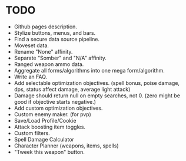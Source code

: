 # TODO
* Github pages description.
* Stylize buttons, menus, and bars.
* Find a secure data source pipeline.
* Moveset data.
* Rename "None" affinity.
* Separate "Somber" and "N/A" affinity.
* Ranged weapon ammo data.
* Aggregate all forms/algorithms into one mega form/algorithm.
* Write an FAQ.
* Add selectable optimization objectives. (spell bonus, poise damage, dps, status affect damage, average light attack)
* Damage should return null on empty searches, not 0. (zero might be good if objective starts negative.)
* Add custom optimization objectives.
* Custom enemy maker. (for pvp)
* Save/Load Profile/Cookie
* Attack boosting item toggles.
* Custom filters.
* Spell Damage Calculator
* Character Planner (weapons, items, spells)
* "Tweek this weapon" button. 

